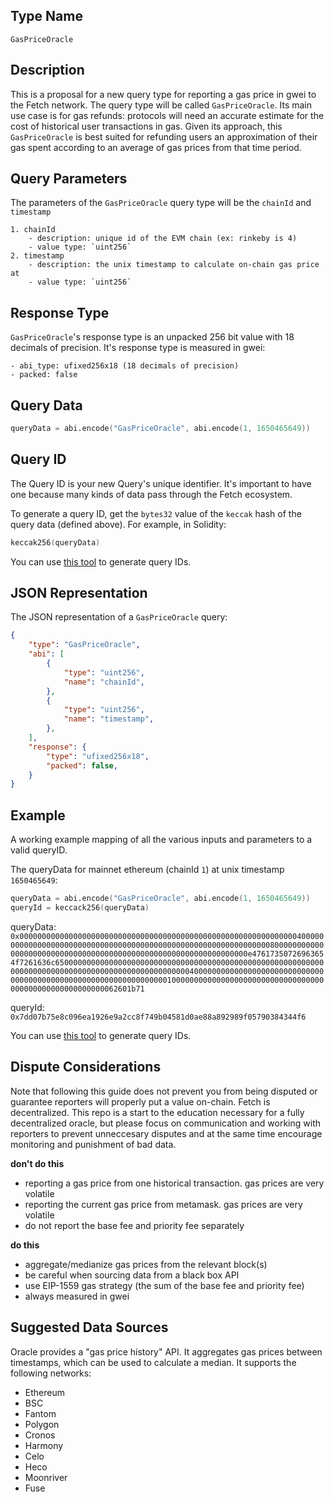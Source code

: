
## Type Name

`GasPriceOracle`


## Description

This is a proposal for a new query type for reporting a gas price in gwei to the Fetch network. The query type will be called `GasPriceOracle`. Its main use case is for gas refunds: protocols will need an accurate estimate for the cost of historical user transactions in gas. Given its approach, this `GasPriceOracle` is best suited for refunding users an approximation of their gas spent according to an average of gas prices from that time period.


## Query Parameters

The parameters of the `GasPriceOracle` query type will be the `chainId` and `timestamp`

```
1. chainId
    - description: unique id of the EVM chain (ex: rinkeby is 4)
    - value type: `uint256`
2. timestamp
    - description: the unix timestamp to calculate on-chain gas price at
    - value type: `uint256`
```


## Response Type

`GasPriceOracle`'s response type is an unpacked 256 bit value with 18 decimals of precision. It's response type is measured in gwei:
```
- abi_type: ufixed256x18 (18 decimals of precision)
- packed: false
```


## Query Data

```s
queryData = abi.encode("GasPriceOracle", abi.encode(1, 1650465649))
```

## Query ID

The Query ID is your new Query's unique identifier. It's important to have one because many kinds of data pass through the Fetch ecosystem.

To generate a query ID, get the `bytes32` value of the `keccak` hash of the query data (defined above). For example, in Solidity:

```s
keccak256(queryData)
```

You can use [this tool](https://queryidbuilder.herokuapp.com/custom) to generate query IDs.


## JSON Representation
The JSON representation of a `GasPriceOracle` query:
```json
{
    "type": "GasPriceOracle",
    "abi": [
        {
            "type": "uint256",
            "name": "chainId",
        },
        {
            "type": "uint256",
            "name": "timestamp",
        },
    ],
    "response": {
        "type": "ufixed256x18",
        "packed": false,
    }
}
```


## Example
A working example mapping of all the various inputs and parameters to a valid queryID. 

The queryData for mainnet ethereum (chainId `1`) at unix timestamp `1650465649`:

```s
queryData = abi.encode("GasPriceOracle", abi.encode(1, 1650465649))
queryId = keccack256(queryData)
```

queryData: `0x00000000000000000000000000000000000000000000000000000000000000400000000000000000000000000000000000000000000000000000000000000080000000000000000000000000000000000000000000000000000000000000000e47617350726963654f7261636c65000000000000000000000000000000000000000000000000000000000000000000000000000000000000000000000000004000000000000000000000000000000000000000000000000000000000000000010000000000000000000000000000000000000000000000000000000062601b71`

queryId:
`0x7dd07b75e8c096ea1926e9a2cc8f749b04581d0ae88a892989f05790384344f6`

You can use [this tool](https://queryidbuilder.herokuapp.com/custom) to generate query IDs.


## Dispute Considerations

Note that following this guide does not prevent you from being disputed or guarantee reporters will properly put a value on-chain. Fetch is decentralized.  This repo is a start to the education necessary for a fully decentralized oracle, but please focus on communication and working with reporters to prevent unneccesary disputes and at the same time encourage monitoring and punishment of bad data. 

**don't do this**
- reporting a gas price from one historical transaction. gas prices are very volatile
- reporting the current gas price from metamask. gas prices are very volatile
- do not report the base fee and priority fee separately

**do this**
- aggregate/medianize gas prices from the relevant block(s)
- be careful when sourcing data from a black box API
- use EIP-1559 gas strategy (the sum of the base fee and priority fee)
- always measured in gwei



## Suggested Data Sources

Oracle provides a "gas price history" API. It aggregates gas prices between timestamps, which can be used to calculate a median. It supports the following networks:
- Ethereum
- BSC
- Fantom
- Polygon
- Cronos
- Harmony
- Celo
- Heco
- Moonriver
- Fuse
